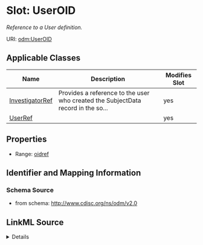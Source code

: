 # Slot: UserOID


_Reference to a User definition._



URI: [odm:UserOID](http://www.cdisc.org/ns/odm/v2.0/UserOID)



<!-- no inheritance hierarchy -->




## Applicable Classes

| Name | Description | Modifies Slot |
| --- | --- | --- |
[InvestigatorRef](InvestigatorRef.md) | Provides a reference to the user who created the SubjectData record in the so... |  yes  |
[UserRef](UserRef.md) |  |  yes  |







## Properties

* Range: [oidref](oidref.md)





## Identifier and Mapping Information







### Schema Source


* from schema: http://www.cdisc.org/ns/odm/v2.0




## LinkML Source

<details>
```yaml
name: UserOID
description: Reference to a User definition.
from_schema: http://www.cdisc.org/ns/odm/v2.0
rank: 1000
alias: UserOID
domain_of:
- InvestigatorRef
- UserRef
range: oidref

```
</details>